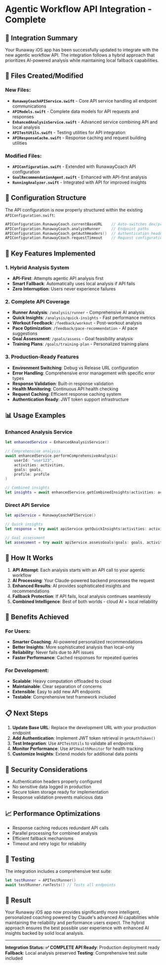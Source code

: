 # Agentic Workflow API Integration - Complete

## 🎯 Integration Summary

Your Runaway iOS app has been successfully updated to integrate with the new agentic workflow API. The integration follows a hybrid approach that prioritizes AI-powered analysis while maintaining local fallback capabilities.

## 📁 Files Created/Modified

### New Files:
- **`RunawayCoachAPIService.swift`** - Core API service handling all endpoint communications
- **`APIModels.swift`** - Complete data models for API requests and responses
- **`EnhancedAnalysisService.swift`** - Advanced service combining API and local analysis
- **`APITestUtils.swift`** - Testing utilities for API integration
- **`APIResponseCache.swift`** - Response caching and request building utilities

### Modified Files:
- **`APIConfiguration.swift`** - Extended with RunawayCoach API configuration
- **`GoalRecommendationAgent.swift`** - Enhanced with API-first analysis
- **`RunningAnalyzer.swift`** - Integrated with API for improved insights

## 🔧 Configuration Structure

The API configuration is now properly structured within the existing `APIConfiguration.swift`:

```swift
APIConfiguration.RunawayCoach.currentBaseURL    // Auto-switches dev/prod
APIConfiguration.RunawayCoach.analyzeRunner     // Endpoint paths
APIConfiguration.RunawayCoach.getAuthHeaders()  // Authentication headers
APIConfiguration.RunawayCoach.requestTimeout    // Request configuration
```

## 🚀 Key Features Implemented

### 1. **Hybrid Analysis System**
- **API-First**: Attempts agentic API analysis first
- **Smart Fallback**: Automatically uses local analysis if API fails
- **Zero Interruption**: Users never experience failures

### 2. **Complete API Coverage**
- **Runner Analysis**: `/analysis/runner` - Comprehensive AI analysis
- **Quick Insights**: `/analysis/quick-insights` - Fast performance metrics
- **Workout Feedback**: `/feedback/workout` - Post-workout analysis
- **Pace Optimization**: `/feedback/pace-recommendation` - AI pace suggestions
- **Goal Assessment**: `/goals/assess` - Goal feasibility analysis
- **Training Plans**: `/goals/training-plan` - Personalized training plans

### 3. **Production-Ready Features**
- **Environment Switching**: Debug vs Release URL configuration
- **Error Handling**: Comprehensive error management with specific error types
- **Response Validation**: Built-in response validation
- **Health Monitoring**: Continuous API health checking
- **Request Caching**: Efficient response caching system
- **Authentication Ready**: JWT token support infrastructure

## 📊 Usage Examples

### Enhanced Analysis Service
```swift
let enhancedService = EnhancedAnalysisService()

// Comprehensive analysis
await enhancedService.performComprehensiveAnalysis(
    userId: "user123",
    activities: activities,
    goals: goals,
    profile: profile
)

// Combined insights
let insights = await enhancedService.getCombinedInsights(activities: activities)
```

### Direct API Service
```swift
let apiService = RunawayCoachAPIService()

// Quick insights
let response = try await apiService.getQuickInsights(activities: activities)

// Goal assessment
let assessment = try await apiService.assessGoals(goals: goals, activities: activities)
```

## 🔄 How It Works

1. **API Attempt**: Each analysis starts with an API call to your agentic workflow
2. **AI Processing**: Your Claude-powered backend processes the request
3. **Enhanced Results**: AI provides sophisticated insights and recommendations
4. **Fallback Protection**: If API fails, local analysis continues seamlessly
5. **Combined Intelligence**: Best of both worlds - cloud AI + local reliability

## 🎯 Benefits Achieved

### For Users:
- **Smarter Coaching**: AI-powered personalized recommendations
- **Better Insights**: More sophisticated analysis than local-only
- **Reliability**: Never fails due to API issues
- **Faster Performance**: Cached responses for repeated queries

### For Development:
- **Scalable**: Heavy computation offloaded to cloud
- **Maintainable**: Clear separation of concerns
- **Extensible**: Easy to add new API endpoints
- **Testable**: Comprehensive test framework included

## 📋 Next Steps

1. **Update Base URL**: Replace the development URL with your production endpoint
2. **Add Authentication**: Implement JWT token retrieval in `getAuthToken()`
3. **Test Integration**: Use `APITestUtils` to validate all endpoints
4. **Monitor Performance**: Use `APIHealthMonitor` for health tracking
5. **Customize Insights**: Extend models for additional data points

## 🔐 Security Considerations

- Authentication headers properly configured
- No sensitive data logged in production
- Secure token storage ready for implementation
- Response validation prevents malicious data

## 📈 Performance Optimizations

- Response caching reduces redundant API calls
- Parallel processing for combined analysis
- Efficient fallback mechanisms
- Timeout and retry logic for reliability

## 🧪 Testing

The integration includes a comprehensive test suite:

```swift
let testRunner = APITestRunner()
await testRunner.runTests() // Tests all endpoints
```

## 🌟 Result

Your Runaway iOS app now provides significantly more intelligent, personalized coaching powered by Claude's advanced AI capabilities while maintaining the reliability and performance users expect. The hybrid approach ensures the best possible user experience with enhanced AI insights backed by solid local analysis.

---

**Integration Status: ✅ COMPLETE**
**API Ready**: Production deployment ready
**Fallback**: Local analysis preserved
**Testing**: Comprehensive test suite included
